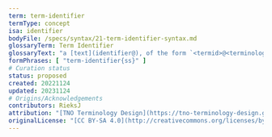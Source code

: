 ```yaml
---
term: term-identifier
termType: concept
isa: identifier
bodyFile: /specs/syntax/21-term-identifier-syntax.md
glossaryTerm: Term Identifier
glossaryText: "a [text](identifier@), of the form `<termid>@<terminology-identifier>`, that is used for [identifying](@) a [semantic unit](@) within a designated [terminology](@). If `@<terminology-identifier>` is omitted, the current (or default) [terminology](@) is assumed."
formPhrases: [ "term-identifier{ss}" ]
# Curation status
status: proposed
created: 20221124
updated: 20231124
# Origins/Acknowledgements
contributors: RieksJ
attribution: "[TNO Terminology Design](https://tno-terminology-design.github.io/tev2-specifications/docs)"
originalLicense: "[CC BY-SA 4.0](http://creativecommons.org/licenses/by-sa/4.0/?ref=chooser-v1)"
---
```

